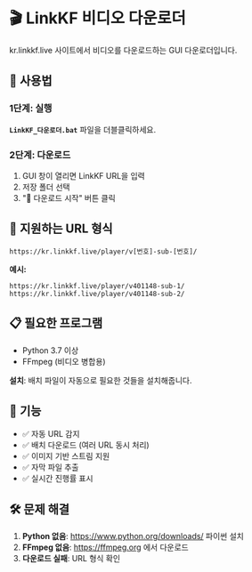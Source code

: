 # 🎬 LinkKF 비디오 다운로더

kr.linkkf.live 사이트에서 비디오를 다운로드하는 GUI 다운로더입니다.

## 🚀 사용법

### 1단계: 실행
**`LinkKF_다운로더.bat`** 파일을 더블클릭하세요.

### 2단계: 다운로드
1. GUI 창이 열리면 LinkKF URL을 입력
2. 저장 폴더 선택
3. "🚀 다운로드 시작" 버튼 클릭

## 📝 지원하는 URL 형식
```
https://kr.linkkf.live/player/v[번호]-sub-[번호]/
```

**예시:**
```
https://kr.linkkf.live/player/v401148-sub-1/
https://kr.linkkf.live/player/v401148-sub-2/
```

## 📋 필요한 프로그램
- Python 3.7 이상
- FFmpeg (비디오 병합용)

**설치**: 배치 파일이 자동으로 필요한 것들을 설치해줍니다.

## 🎯 기능
- ✅ 자동 URL 감지
- ✅ 배치 다운로드 (여러 URL 동시 처리)  
- ✅ 이미지 기반 스트림 지원
- ✅ 자막 파일 추출
- ✅ 실시간 진행률 표시

## 🛠️ 문제 해결
1. **Python 없음**: https://www.python.org/downloads/ 파이썬 설치
2. **FFmpeg 없음**: https://ffmpeg.org 에서 다운로드
3. **다운로드 실패**: URL 형식 확인

